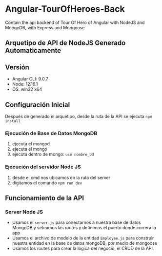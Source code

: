 # Angular-TourOfHeroes-Back
Contain the api backend of Tour Of Hero of Angular with NodeJS and MongoDB, with Express and Mongoose


## Arquetipo de API de NodeJS Generado Automaticamente

## Versión

* Angular CLI: 9.0.7
* Node: 12.16.1
* OS: win32 x64

## Configuración Inicial
Después de generado el arquetipo, desde la ruta de la API se ejecuta `npm install`

### Ejecución de Base de Datos MongoDB
1. ejecuta el mongod 
2. ejecuta el mongo
3. ejecuta dentro de mongo: `use nombre_bd`

### Ejecución del servidor Node JS
1. desde el cmd nos ubicamos en la ruta del server
2. digitamos el comando `npm run dev`


## Funcionamiento de la API
### Server Node JS
* Usamos el `server.js` para conectarnos a nuestra base de datos MongoDB y seteamos las routes y definimos el puerto donde correrá la app
* Usamos el archivo de modelo de la entidad `Employee.js` para construir nuestra entidad en la base de datos mongoDB, por medio de mongoose
* Usamos los routes para crear la lógica del negocio, el CRUD de la API. 
